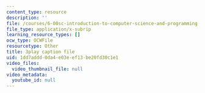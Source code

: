 ```yaml
---
content_type: resource
description: ''
file: /courses/6-00sc-introduction-to-computer-science-and-programming-spring-2011/1dd7addd0da4e03eef13be20fd30c1e1_miw2CiKp1r0.srt
file_type: application/x-subrip
learning_resource_types: []
ocw_type: OCWFile
resourcetype: Other
title: 3play caption file
uid: 1dd7addd-0da4-e03e-ef13-be20fd30c1e1
video_files:
  video_thumbnail_file: null
video_metadata:
  youtube_id: null
---
```

